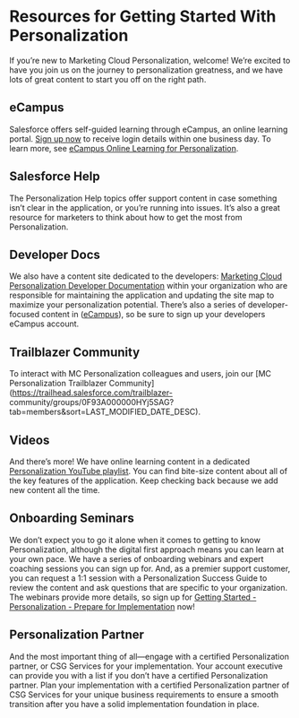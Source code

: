 

# Resources for Getting Started With Personalization

If you’re new to Marketing Cloud Personalization, welcome! We’re excited to
have you join us on the journey to personalization greatness, and we have lots
of great content to start you off on the right path.

## eCampus

Salesforce offers self-guided learning through eCampus, an online learning
portal. [Sign up
now](https://docs.google.com/forms/d/e/1FAIpQLSctQpKILvj3_0f5C3cvTBvxKz7rkPFEDq8Ev0BAWwNBBCaDIg/viewform)
to receive login details within one business day. To learn more, see [eCampus
Online Learning for
Personalization](https://help.salesforce.com/s/articleView?id=sf.mc_pers_ecampus.htm&language=en_US&type=5
"Marketing Cloud Personalization offers self-guided onboarding and enablement
through eCampus, an online learning portal. eCampus provides an extensive
collection of courses and distinct learning paths for business users and
developers.").

## Salesforce Help

The Personalization Help topics offer support content in case something isn’t
clear in the application, or you’re running into issues. It’s also a great
resource for marketers to think about how to get the most from
Personalization.

## Developer Docs

We also have a content site dedicated to the developers: [Marketing Cloud
Personalization Developer
Documentation](https://developer.salesforce.com/docs/marketing/personalization/overview)
within your organization who are responsible for maintaining the application
and updating the site map to maximize your personalization potential. There’s
also a series of developer-focused content in
([eCampus](https://ecampus.evergage.com/learners/sign_in)), so be sure to sign
up your developers eCampus account.

## Trailblazer Community

To interact with MC Personalization colleagues and users, join our [MC
Personalization Trailblazer
Community](https://trailhead.salesforce.com/trailblazer-
community/groups/0F93A000000HYj5SAG?tab=members&sort=LAST_MODIFIED_DATE_DESC).

## Videos

And there’s more! We have online learning content in a dedicated
[Personalization YouTube
playlist](https://www.youtube.com/playlist?list=PLFNbZmUNjID4CXU7jsSddDKk_azh7WGU8).
You can find bite-size content about all of the key features of the
application. Keep checking back because we add new content all the time.

## Onboarding Seminars

We don’t expect you to go it alone when it comes to getting to know
Personalization, although the digital first approach means you can learn at
your own pace. We have a series of onboarding webinars and expert coaching
sessions you can sign up for. And, as a premier support customer, you can
request a 1:1 session with a Personalization Success Guide to review the
content and ask questions that are specific to your organization. The webinars
provide more details, so sign up for [Getting Started - Personalization -
Prepare for
Implementation](https://help.salesforce.com/s/articleView?id=000392286&language=en_US&type=1)
now!

## Personalization Partner

And the most important thing of all—engage with a certified Personalization
partner, or CSG Services for your implementation. Your account executive can
provide you with a list if you don’t have a certified Personalization partner.
Plan your implementation with a certified Personalization partner of CSG
Services for your unique business requirements to ensure a smooth transition
after you have a solid implementation foundation in place.

